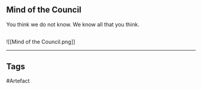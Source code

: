 ## Mind of the Council
You think we do not know.
We know all that you think.
## 
![[Mind of the Council.png]]

---
## Tags
#Artefact